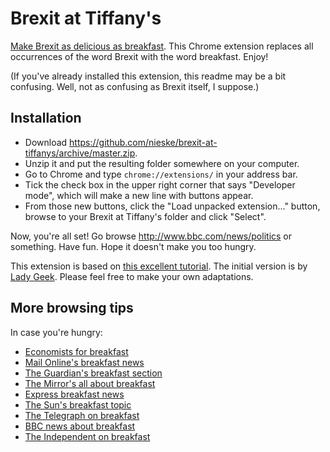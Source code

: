 # Brexit at Tiffany's

[Make Brexit as delicious as breakfast](https://twitter.com/elliwsan/status/783246302691876868). This Chrome extension replaces all occurrences of the word Brexit with the word breakfast. Enjoy!

(If you've already installed this extension, this readme may be a bit confusing. Well, not as confusing as Brexit itself, I suppose.)

## Installation
* Download https://github.com/nieske/brexit-at-tiffanys/archive/master.zip.
* Unzip it and put the resulting folder somewhere on your computer.
* Go to Chrome and type `chrome://extensions/` in your address bar.
* Tick the check box in the upper right corner that says "Developer mode", which will make a new line with buttons appear.
* From those new buttons, click the "Load unpacked extension..." button, browse to your Brexit at Tiffany's folder and click "Select".

Now, you're all set! Go browse http://www.bbc.com/news/politics or something. Have fun. Hope it doesn't make you too hungry.

This extension is based on [this excellent tutorial](https://9to5google.com/2015/06/14/how-to-make-a-chrome-extensions). The initial version is by [Lady Geek](http://ladygeek.nl). Please feel free to make your own adaptations.

## More browsing tips

In case you're hungry:
* [Economists for breakfast](http://www.economistsforbrexit.co.uk/)
* [Mail Online's breakfast news](http://www.dailymail.co.uk/news/brexit/index.html)
* [The Guardian's breakfast section](https://www.theguardian.com/politics/eu-referendum)
* [The Mirror's all about breakfast](http://www.mirror.co.uk/all-about/brexit)
* [Express breakfast news](http://www.express.co.uk/latest/brexit)
* [The Sun's breakfast topic](https://www.thesun.co.uk/topic/brexit/)
* [The Telegraph on breakfast](http://www.telegraph.co.uk/brexit/)
* [BBC news about breakfast](http://www.bbc.com/news/politics/uk_leaves_the_eu)
* [The Independent on breakfast](http://www.independent.co.uk/topic/brexit)
